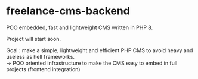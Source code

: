 # freelance-cms-backend
POO embedded, fast and lightweight CMS written in PHP 8.

Project will start soon.

Goal : make a simple, lightweight and efficient PHP CMS to avoid heavy and useless as hell frameworks.  
-> POO oriented infrastructure to make the CMS easy to embed in full projects (frontend integration)
